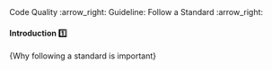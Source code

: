 <link rel="stylesheet" href="{{baseUrl}}/css/textbook.css">

<div class="website-content">

<div id="path">Code Quality :arrow_right: Guideline: Follow a Standard :arrow_right:</div>

<div id="title">

#### Introduction :one: 

</div>

<div id="body">

{Why following a standard is important}

</div>

</div>
